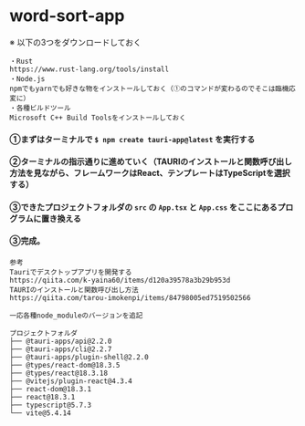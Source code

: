 # word-sort-app

※ 以下の3つをダウンロードしておく
```
・Rust
https://www.rust-lang.org/tools/install
・Node.js
npmでもyarnでも好きな物をインストールしておく（➀のコマンドが変わるのでそこは臨機応変に）
・各種ビルドツール
Microsoft C++ Build Toolsをインストールしておく
```

#### ➀まずはターミナルで `$ npm create tauri-app@latest` を実行する
#### ➁ターミナルの指示通りに進めていく（TAURIのインストールと関数呼び出し方法を見ながら、フレームワークはReact、テンプレートはTypeScriptを選択する）
#### ➂できたプロジェクトフォルダの `src` の `App.tsx` と `App.css` をここにあるプログラムに置き換える
#### ➂完成。

```
参考
Tauriでデスクトップアプリを開発する
https://qiita.com/k-yaina60/items/d120a39578a3b29b953d
TAURIのインストールと関数呼び出し方法
https://qiita.com/tarou-imokenpi/items/84798005ed7519502566
```

```
一応各種node_moduleのバージョンを追記

プロジェクトフォルダ
├── @tauri-apps/api@2.2.0
├── @tauri-apps/cli@2.2.7
├── @tauri-apps/plugin-shell@2.2.0
├── @types/react-dom@18.3.5
├── @types/react@18.3.18
├── @vitejs/plugin-react@4.3.4
├── react-dom@18.3.1
├── react@18.3.1
├── typescript@5.7.3
└── vite@5.4.14
```
